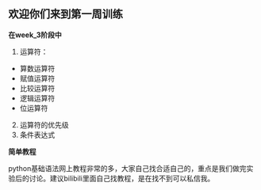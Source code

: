 ## 欢迎你们来到第一周训练

**在week_3阶段中**

1. 运算符：
  - 算数运算符
  - 赋值运算符
  - 比较运算符
  - 逻辑运算符
  - 位运算符
2. 运算符的优先级
3. 条件表达式

**简单教程**

python基础语法网上教程非常的多，大家自己找合适自己的，重点是我们做完实验后的讨论。建议bilibili里面自己找教程，是在找不到可以私信我。

